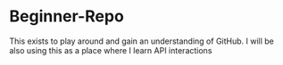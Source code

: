 # Beginner-Repo
This exists to play around and gain an understanding of GitHub.
I will be also using this as a place where I learn API interactions
